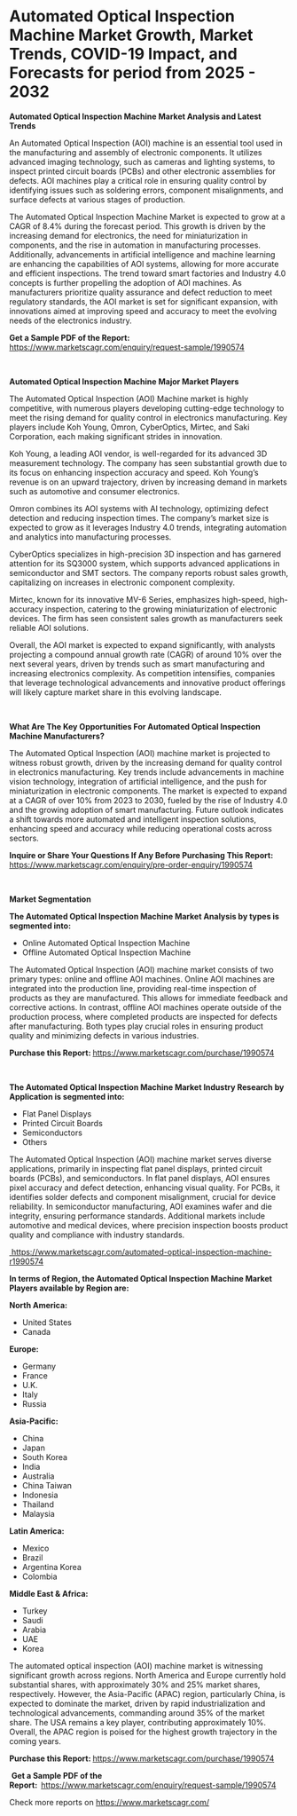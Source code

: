 <p><h1>Automated Optical Inspection Machine Market Growth, Market Trends, COVID-19 Impact, and Forecasts for period from 2025 - 2032</h1></p><p><strong>Automated Optical Inspection Machine Market Analysis and Latest Trends</strong></p>
<p><p>An Automated Optical Inspection (AOI) machine is an essential tool used in the manufacturing and assembly of electronic components. It utilizes advanced imaging technology, such as cameras and lighting systems, to inspect printed circuit boards (PCBs) and other electronic assemblies for defects. AOI machines play a critical role in ensuring quality control by identifying issues such as soldering errors, component misalignments, and surface defects at various stages of production.</p><p>The Automated Optical Inspection Machine Market is expected to grow at a CAGR of 8.4% during the forecast period. This growth is driven by the increasing demand for electronics, the need for miniaturization in components, and the rise in automation in manufacturing processes. Additionally, advancements in artificial intelligence and machine learning are enhancing the capabilities of AOI systems, allowing for more accurate and efficient inspections. The trend toward smart factories and Industry 4.0 concepts is further propelling the adoption of AOI machines. As manufacturers prioritize quality assurance and defect reduction to meet regulatory standards, the AOI market is set for significant expansion, with innovations aimed at improving speed and accuracy to meet the evolving needs of the electronics industry.</p></p>
<p><strong>Get a Sample PDF of the Report:&nbsp;</strong> <a href="https://www.marketscagr.com/enquiry/request-sample/1990574?utm_campaign=1166&utm_medium=2&utm_source=Github&utm_content=ia&utm_term=20022025&utm_id=automated-optical-inspection-machine">https://www.marketscagr.com/enquiry/request-sample/1990574</a></p>
<p>&nbsp;</p>
<p><strong>Automated Optical Inspection Machine Major Market Players</strong></p>
<p><p>The Automated Optical Inspection (AOI) Machine market is highly competitive, with numerous players developing cutting-edge technology to meet the rising demand for quality control in electronics manufacturing. Key players include Koh Young, Omron, CyberOptics, Mirtec, and Saki Corporation, each making significant strides in innovation.</p><p>Koh Young, a leading AOI vendor, is well-regarded for its advanced 3D measurement technology. The company has seen substantial growth due to its focus on enhancing inspection accuracy and speed. Koh Young’s revenue is on an upward trajectory, driven by increasing demand in markets such as automotive and consumer electronics.</p><p>Omron combines its AOI systems with AI technology, optimizing defect detection and reducing inspection times. The company’s market size is expected to grow as it leverages Industry 4.0 trends, integrating automation and analytics into manufacturing processes.</p><p>CyberOptics specializes in high-precision 3D inspection and has garnered attention for its SQ3000 system, which supports advanced applications in semiconductor and SMT sectors. The company reports robust sales growth, capitalizing on increases in electronic component complexity.</p><p>Mirtec, known for its innovative MV-6 Series, emphasizes high-speed, high-accuracy inspection, catering to the growing miniaturization of electronic devices. The firm has seen consistent sales growth as manufacturers seek reliable AOI solutions.</p><p>Overall, the AOI market is expected to expand significantly, with analysts projecting a compound annual growth rate (CAGR) of around 10% over the next several years, driven by trends such as smart manufacturing and increasing electronics complexity. As competition intensifies, companies that leverage technological advancements and innovative product offerings will likely capture market share in this evolving landscape.</p></p>
<p>&nbsp;</p>
<p><strong>What Are The Key Opportunities For Automated Optical Inspection Machine Manufacturers?</strong></p>
<p><p>The Automated Optical Inspection (AOI) machine market is projected to witness robust growth, driven by the increasing demand for quality control in electronics manufacturing. Key trends include advancements in machine vision technology, integration of artificial intelligence, and the push for miniaturization in electronic components. The market is expected to expand at a CAGR of over 10% from 2023 to 2030, fueled by the rise of Industry 4.0 and the growing adoption of smart manufacturing. Future outlook indicates a shift towards more automated and intelligent inspection solutions, enhancing speed and accuracy while reducing operational costs across sectors.</p></p>
<p><strong>Inquire or Share Your Questions If Any Before Purchasing This Report:</strong> <a href="https://www.marketscagr.com/enquiry/pre-order-enquiry/1990574?utm_campaign=1166&utm_medium=2&utm_source=Github&utm_content=ia&utm_term=20022025&utm_id=automated-optical-inspection-machine">https://www.marketscagr.com/enquiry/pre-order-enquiry/1990574</a></p>
<p>&nbsp;</p>
<p><strong>Market Segmentation</strong></p>
<p><strong>The Automated Optical Inspection Machine Market Analysis by types is segmented into:</strong></p>
<p><ul><li>Online Automated Optical Inspection Machine</li><li>Offline Automated Optical Inspection Machine</li></ul></p>
<p><p>The Automated Optical Inspection (AOI) machine market consists of two primary types: online and offline AOI machines. Online AOI machines are integrated into the production line, providing real-time inspection of products as they are manufactured. This allows for immediate feedback and corrective actions. In contrast, offline AOI machines operate outside of the production process, where completed products are inspected for defects after manufacturing. Both types play crucial roles in ensuring product quality and minimizing defects in various industries.</p></p>
<p><strong>Purchase this Report:&nbsp;</strong><a href="https://www.marketscagr.com/purchase/1990574?utm_campaign=1166&utm_medium=2&utm_source=Github&utm_content=ia&utm_term=20022025&utm_id=automated-optical-inspection-machine">https://www.marketscagr.com/purchase/1990574</a></p>
<p>&nbsp;</p>
<p><strong>The Automated Optical Inspection Machine Market Industry Research by Application is segmented into:</strong></p>
<p><ul><li>Flat Panel Displays</li><li>Printed Circuit Boards</li><li>Semiconductors</li><li>Others</li></ul></p>
<p><p>The Automated Optical Inspection (AOI) machine market serves diverse applications, primarily in inspecting flat panel displays, printed circuit boards (PCBs), and semiconductors. In flat panel displays, AOI ensures pixel accuracy and defect detection, enhancing visual quality. For PCBs, it identifies solder defects and component misalignment, crucial for device reliability. In semiconductor manufacturing, AOI examines wafer and die integrity, ensuring performance standards. Additional markets include automotive and medical devices, where precision inspection boosts product quality and compliance with industry standards.</p></p>
<p><a href="https://www.marketscagr.com/automated-optical-inspection-machine-r1990574?utm_campaign=1166&utm_medium=2&utm_source=Github&utm_content=ia&utm_term=20022025&utm_id=automated-optical-inspection-machine">&nbsp;https://www.marketscagr.com/automated-optical-inspection-machine-r1990574</a></p>
<p><strong>In terms of Region, the Automated Optical Inspection Machine Market Players available by Region are:</strong></p>
<p>
    <p> <strong> North America: </strong>
        <ul>
            <li>United States</li>
            <li>Canada</li>
        </ul>
        </p> 
    <p> <strong> Europe: </strong>
        <ul>
            <li>Germany</li>
            <li>France</li>
            <li>U.K.</li>
            <li>Italy</li>
            <li>Russia</li>
        </ul>
        </p> 
    <p> <strong> Asia-Pacific: </strong>
        <ul>
            <li>China</li>
            <li>Japan</li>
            <li>South Korea</li>
            <li>India</li>
            <li>Australia</li>
            <li>China Taiwan</li>
            <li>Indonesia</li>
            <li>Thailand</li>
            <li>Malaysia</li>
        </ul>
        </p> 
    <p> <strong> Latin America: </strong>
        <ul>
            <li>Mexico</li>
            <li>Brazil</li>
            <li>Argentina Korea</li>
            <li>Colombia</li>
        </ul>
        </p> 
    <p> <strong> Middle East & Africa: </strong>
        <ul>
            <li>Turkey</li>
            <li>Saudi</li>
            <li>Arabia</li>
            <li>UAE</li>
            <li>Korea</li>
        </ul>
    </p>
    </p>
<p><p>The automated optical inspection (AOI) machine market is witnessing significant growth across regions. North America and Europe currently hold substantial shares, with approximately 30% and 25% market shares, respectively. However, the Asia-Pacific (APAC) region, particularly China, is expected to dominate the market, driven by rapid industrialization and technological advancements, commanding around 35% of the market share. The USA remains a key player, contributing approximately 10%. Overall, the APAC region is poised for the highest growth trajectory in the coming years.</p></p>
<p><strong>Purchase this Report: </strong><a href="https://www.marketscagr.com/purchase/1990574?utm_campaign=1166&utm_medium=2&utm_source=Github&utm_content=ia&utm_term=20022025&utm_id=automated-optical-inspection-machine">https://www.marketscagr.com/purchase/1990574</a></p>
<p>&nbsp;<strong>Get a Sample PDF of the Report:&nbsp;&nbsp;</strong><a href="https://www.marketscagr.com/enquiry/request-sample/1990574?utm_campaign=1166&utm_medium=2&utm_source=Github&utm_content=ia&utm_term=20022025&utm_id=automated-optical-inspection-machine">https://www.marketscagr.com/enquiry/request-sample/1990574</a></p>
<p><strong></strong></p>
<p>Check more reports on <a href="https://www.marketscagr.com/?utm_campaign=1166&utm_medium=2&utm_source=Github&utm_content=ia&utm_term=20022025&utm_id=automated-optical-inspection-machine">https://www.marketscagr.com/</a></p>